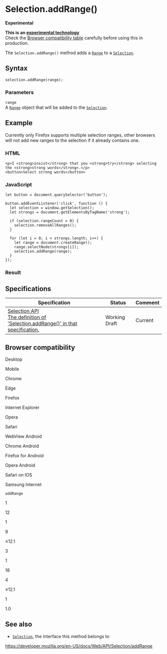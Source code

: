 Selection.addRange()
====================

**Experimental**

**This is an [experimental technology](https://developer.mozilla.org/en-US/docs/MDN/Guidelines/Conventions_definitions#experimental)**  
Check the [Browser compatibility table](#browser_compatibility) carefully before using this in production.

The `Selection.addRange()` method adds a [`Range`](../range) to a [`Selection`](../selection).

Syntax
------

    selection.addRange(range);

### Parameters

`range`  
A [`Range`](../range) object that will be added to the [`Selection`](../selection).

Example
-------

Currently only Firefox supports multiple selection ranges, other browsers will not add new ranges to the selection if it already contains one.

### HTML

    <p>I <strong>insist</strong> that you <strong>try</strong> selecting the <strong>strong words</strong>.</p>
    <button>Select strong words</button>

### JavaScript

    let button = document.querySelector('button');

    button.addEventListener('click', function () {
      let selection = window.getSelection();
      let strongs = document.getElementsByTagName('strong');

      if (selection.rangeCount > 0) {
        selection.removeAllRanges();
      }

      for (let i = 0; i < strongs.length; i++) {
        let range = document.createRange();
        range.selectNode(strongs[i]);
        selection.addRange(range);
      }
    });

### Result

Specifications
--------------

<table><thead><tr class="header"><th>Specification</th><th>Status</th><th>Comment</th></tr></thead><tbody><tr class="odd"><td><a href="https://w3c.github.io/selection-api/#dom-selection-addrange">Selection API<br />
<span class="small">The definition of 'Selection.addRange()' in that specification.</span></a></td><td><span class="spec-wd">Working Draft</span></td><td>Current</td></tr></tbody></table>

Browser compatibility
---------------------

Desktop

Mobile

Chrome

Edge

Firefox

Internet Explorer

Opera

Safari

WebView Android

Chrome Android

Firefox for Android

Opera Android

Safari on IOS

Samsung Internet

`addRange`

1

12

1

9

≤12.1

3

1

18

4

≤12.1

1

1.0

See also
--------

-   [`Selection`](../selection), the interface this method belongs to

<a href="https://developer.mozilla.org/en-US/docs/Web/API/Selection/addRange" class="_attribution-link">https://developer.mozilla.org/en-US/docs/Web/API/Selection/addRange</a>
